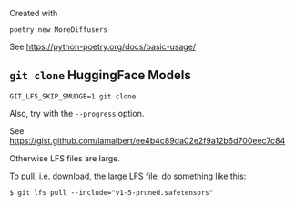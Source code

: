 Created with 
```
poetry new MoreDiffusers
```

See https://python-poetry.org/docs/basic-usage/

## `git clone` HuggingFace Models

```
GIT_LFS_SKIP_SMUDGE=1 git clone
```
Also, try with the `--progress` option.

See https://gist.github.com/iamalbert/ee4b4c89da02e2f9a12b6d700eec7c84

Otherwise LFS files are large.

To pull, i.e. download, the large LFS file, do something like this:

```
$ git lfs pull --include="v1-5-pruned.safetensors"
```